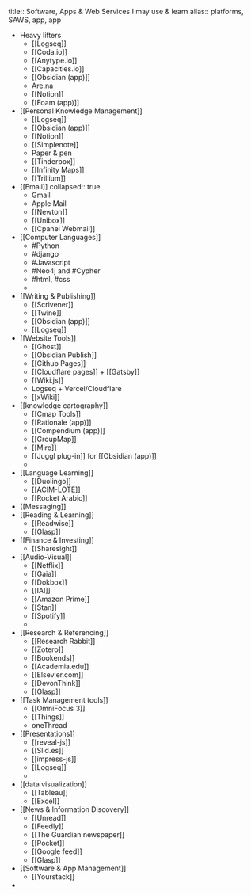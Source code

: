 title:: Software, Apps & Web Services I may use & learn
alias:: platforms, SAWS, app, app

- Heavy lifters
	- [[Logseq]]
	- [[Coda.io]]
	- [[Anytype.io]]
	- [[Capacities.io]]
	- [[Obsidian (app)]]
	- Are.na
	- [[Notion]]
	- [[Foam (app)]]
- [[Personal Knowledge Management]]
	- [[Logseq]]
	- [[Obsidian (app)]]
	- [[Notion]]
	- [[Simplenote]]
	- Paper & pen
	- [[Tinderbox]]
	- [[Infinity Maps]]
	- [[Trillium]]
- [[Email]]
  collapsed:: true
	- Gmail
	- Apple Mail
	- [[Newton]]
	- [[Unibox]]
	- [[Cpanel Webmail]]
- [[Computer Languages]]
	- #Python
	- #django
	- #Javascript
	- #Neo4j and #Cypher
	- #html, #css
	-
- [[Writing & Publishing]]
	- [[Scrivener]]
	- [[Twine]]
	- [[Obsidian (app)]]
	- [[Logseq]]
- [[Website Tools]]
	- [[Ghost]]
	- [[Obsidian Publish]]
	- [[Github Pages]]
	- [[Cloudflare pages]] + [[Gatsby]]
	- [[Wiki.js]]
	- Logseq + Vercel/Cloudflare
	- [[xWiki]]
- [[knowledge cartography]]
	- [[Cmap Tools]]
	- [[Rationale (app)]]
	- [[Compendium (app)]]
	- [[GroupMap]]
	- [[Miro]]
	- [[Juggl plug-in]] for [[Obsidian (app)]]
	-
- [[Language Learning]]
	- [[Duolingo]]
	- [[ACIM-LOTE]]
	- [[Rocket Arabic]]
- [[Messaging]]
- [[Reading & Learning]]
	- [[Readwise]]
	- [[Glasp]]
- [[Finance & Investing]]
	- [[Sharesight]]
- [[Audio-Visual]]
	- [[Netflix]]
	- [[Gaia]]
	- [[Dokbox]]
	- [[IAI]]
	- [[Amazon Prime]]
	- [[Stan]]
	- [[Spotify]]
	-
- [[Research & Referencing]]
	- [[Research Rabbit]]
	- [[Zotero]]
	- [[Bookends]]
	- [[Academia.edu]]
	- [[Elsevier.com]]
	- [[DevonThink]]
	- [[Glasp]]
- [[Task Management tools]]
	- [[OmniFocus 3]]
	- [[Things]]
	- oneThread
- [[Presentations]]
	- [[reveal-js]]
	- [[Slid.es]]
	- [[impress-js]]
	- [[Logseq]]
	-
- [[data visualization]]
	- [[Tableau]]
	- [[Excel]]
- [[News & Information Discovery]]
	- [[Unread]]
	- [[Feedly]]
	- [[The Guardian newspaper]]
	- [[Pocket]]
	- [[Google feed]]
	- [[Glasp]]
- [[Software & App Management]]
	- [[Yourstack]]
-

